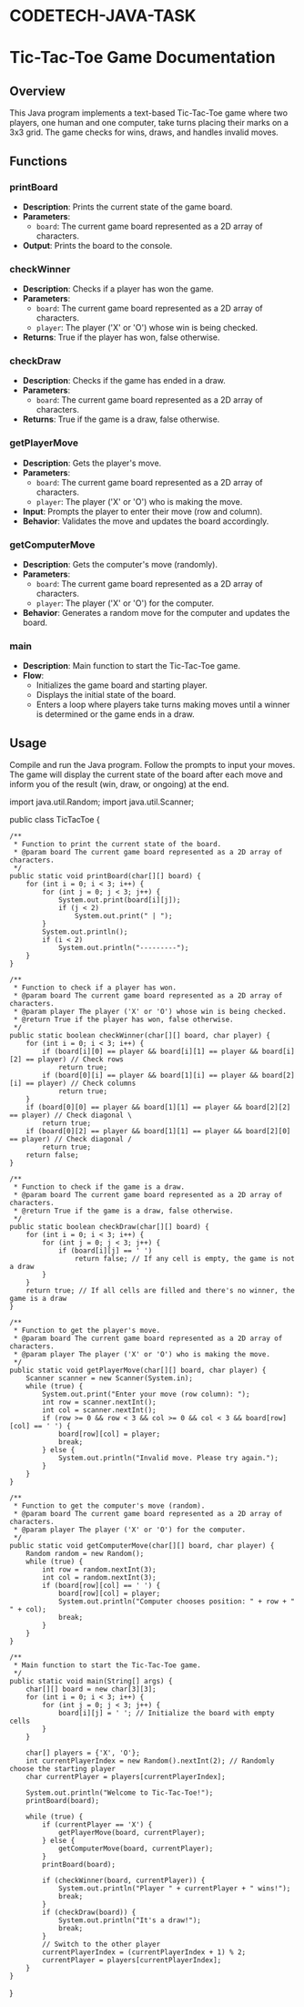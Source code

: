 # CODETECH-JAVA-TASK
# Tic-Tac-Toe Game Documentation

## Overview
This Java program implements a text-based Tic-Tac-Toe game where two players, one human and one computer, take turns placing their marks on a 3x3 grid. The game checks for wins, draws, and handles invalid moves.

## Functions

### printBoard
- **Description**: Prints the current state of the game board.
- **Parameters**: 
  - `board`: The current game board represented as a 2D array of characters.
- **Output**: Prints the board to the console.

### checkWinner
- **Description**: Checks if a player has won the game.
- **Parameters**: 
  - `board`: The current game board represented as a 2D array of characters.
  - `player`: The player ('X' or 'O') whose win is being checked.
- **Returns**: True if the player has won, false otherwise.

### checkDraw
- **Description**: Checks if the game has ended in a draw.
- **Parameters**: 
  - `board`: The current game board represented as a 2D array of characters.
- **Returns**: True if the game is a draw, false otherwise.

### getPlayerMove
- **Description**: Gets the player's move.
- **Parameters**: 
  - `board`: The current game board represented as a 2D array of characters.
  - `player`: The player ('X' or 'O') who is making the move.
- **Input**: Prompts the player to enter their move (row and column).
- **Behavior**: Validates the move and updates the board accordingly.

### getComputerMove
- **Description**: Gets the computer's move (randomly).
- **Parameters**: 
  - `board`: The current game board represented as a 2D array of characters.
  - `player`: The player ('X' or 'O') for the computer.
- **Behavior**: Generates a random move for the computer and updates the board.

### main
- **Description**: Main function to start the Tic-Tac-Toe game.
- **Flow**: 
  - Initializes the game board and starting player.
  - Displays the initial state of the board.
  - Enters a loop where players take turns making moves until a winner is determined or the game ends in a draw.

## Usage
Compile and run the Java program. Follow the prompts to input your moves. The game will display the current state of the board after each move and inform you of the result (win, draw, or ongoing) at the end.

import java.util.Random;
import java.util.Scanner;

public class TicTacToe {

    /**
     * Function to print the current state of the board.
     * @param board The current game board represented as a 2D array of characters.
     */
    public static void printBoard(char[][] board) {
        for (int i = 0; i < 3; i++) {
            for (int j = 0; j < 3; j++) {
                System.out.print(board[i][j]);
                if (j < 2)
                    System.out.print(" | ");
            }
            System.out.println();
            if (i < 2)
                System.out.println("---------");
        }
    }

    /**
     * Function to check if a player has won.
     * @param board The current game board represented as a 2D array of characters.
     * @param player The player ('X' or 'O') whose win is being checked.
     * @return True if the player has won, false otherwise.
     */
    public static boolean checkWinner(char[][] board, char player) {
        for (int i = 0; i < 3; i++) {
            if (board[i][0] == player && board[i][1] == player && board[i][2] == player) // Check rows
                return true;
            if (board[0][i] == player && board[1][i] == player && board[2][i] == player) // Check columns
                return true;
        }
        if (board[0][0] == player && board[1][1] == player && board[2][2] == player) // Check diagonal \
            return true;
        if (board[0][2] == player && board[1][1] == player && board[2][0] == player) // Check diagonal /
            return true;
        return false;
    }

    /**
     * Function to check if the game is a draw.
     * @param board The current game board represented as a 2D array of characters.
     * @return True if the game is a draw, false otherwise.
     */
    public static boolean checkDraw(char[][] board) {
        for (int i = 0; i < 3; i++) {
            for (int j = 0; j < 3; j++) {
                if (board[i][j] == ' ')
                    return false; // If any cell is empty, the game is not a draw
            }
        }
        return true; // If all cells are filled and there's no winner, the game is a draw
    }

    /**
     * Function to get the player's move.
     * @param board The current game board represented as a 2D array of characters.
     * @param player The player ('X' or 'O') who is making the move.
     */
    public static void getPlayerMove(char[][] board, char player) {
        Scanner scanner = new Scanner(System.in);
        while (true) {
            System.out.print("Enter your move (row column): ");
            int row = scanner.nextInt();
            int col = scanner.nextInt();
            if (row >= 0 && row < 3 && col >= 0 && col < 3 && board[row][col] == ' ') {
                board[row][col] = player;
                break;
            } else {
                System.out.println("Invalid move. Please try again.");
            }
        }
    }

    /**
     * Function to get the computer's move (random).
     * @param board The current game board represented as a 2D array of characters.
     * @param player The player ('X' or 'O') for the computer.
     */
    public static void getComputerMove(char[][] board, char player) {
        Random random = new Random();
        while (true) {
            int row = random.nextInt(3);
            int col = random.nextInt(3);
            if (board[row][col] == ' ') {
                board[row][col] = player;
                System.out.println("Computer chooses position: " + row + " " + col);
                break;
            }
        }
    }

    /**
     * Main function to start the Tic-Tac-Toe game.
     */
    public static void main(String[] args) {
        char[][] board = new char[3][3];
        for (int i = 0; i < 3; i++) {
            for (int j = 0; j < 3; j++) {
                board[i][j] = ' '; // Initialize the board with empty cells
            }
        }

        char[] players = {'X', 'O'};
        int currentPlayerIndex = new Random().nextInt(2); // Randomly choose the starting player
        char currentPlayer = players[currentPlayerIndex];

        System.out.println("Welcome to Tic-Tac-Toe!");
        printBoard(board);

        while (true) {
            if (currentPlayer == 'X') {
                getPlayerMove(board, currentPlayer);
            } else {
                getComputerMove(board, currentPlayer);
            }
            printBoard(board);

            if (checkWinner(board, currentPlayer)) {
                System.out.println("Player " + currentPlayer + " wins!");
                break;
            }
            if (checkDraw(board)) {
                System.out.println("It's a draw!");
                break;
            }
            // Switch to the other player
            currentPlayerIndex = (currentPlayerIndex + 1) % 2;
            currentPlayer = players[currentPlayerIndex];
        }
    }
}

